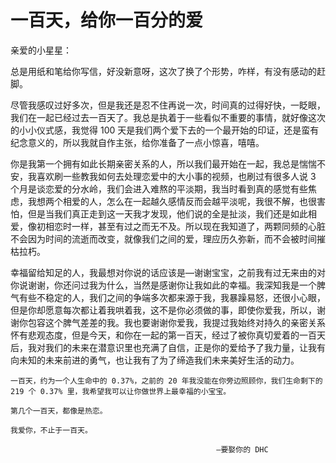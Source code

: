 # 一百天，给你一百分的爱

亲爱的小星星：

   总是用纸和笔给你写信，好没新意呀，这次了换了个形势，咋样，有没有感动的赶脚。

   尽管我感叹过好多次，但是我还是忍不住再说一次，时间真的过得好快，一眨眼，我们在一起已经过去一百天了。我总是执着于一些看似不重要的事情，就好像这次的小小仪式感，我觉得 100 天是我们两个爱下去的一个最开始的印证，还是蛮有纪念意义的，所以我就自作主张，给你准备了一点小惊喜，嘻嘻。

   你是我第一个拥有如此长期亲密关系的人，所以我们最开始在一起，我总是惴惴不安，我喜欢刷一些教我如何去处理恋爱中的大小事的视频，也刷过有很多人说 3 个月是谈恋爱的分水岭，我们会进入难熬的平淡期，我当时看到真的感觉有些焦虑，我想两个相爱的人，怎么在一起越久感情反而会越平淡呢，我很不解，也很害怕，但是当我们真正走到这一天我才发现，他们说的全是扯淡，我们还是如此相爱，像初相恋时一样，甚至有过之而无不及。所以现在我知道了，两颗同频的心脏不会因为时间的流逝而改变，就像我们之间的爱，理应历久弥新，而不会被时间摧枯拉朽。

   幸福留给知足的人，我最想对你说的话应该是—谢谢宝宝，之前我有过无来由的对你说谢谢，你还问过我为什么，当然是感谢你让我如此的幸福。我深知我是一个脾气有些不稳定的人，我们之间的争端多次都来源于我，我暴躁易怒，还很小心眼，但是你却愿意每次都让着我哄着我，这不是你必须做的事，即使你爱我，所以，谢谢你包容这个脾气差差的我。我也要谢谢你爱我，我提过我始终对持久的亲密关系怀有悲观态度，但是今天，和你在一起的第一百天，经过了被你真切爱着的一百天后，我对我们的未来在潜意识里也充满了自信，正是你的爱给予了我力量，让我有向未知的未来前进的勇气，也让我有了为了缔造我们未来美好生活的动力。

    一百天，约为一个人生命中的 0.37%，之前的 20 年我没能在你旁边照顾你，我们生命剩下的 219 个 0.37% 里，我希望我可以让你做世界上最幸福的小宝宝。

    第几个一百天，都像是热恋。

    我爱你，不止于一百天。

                                                  —要娶你的 DHC
